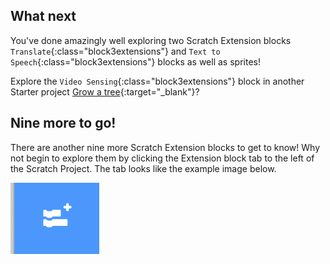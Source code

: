 ## What next
You've done amazingly well exploring two Scratch Extension blocks `Translate`{:class="block3extensions"} and `Text to Speech`{:class="block3extensions"} blocks as well as sprites!

Explore the `Video Sensing`{:class="block3extensions"} block in another Starter project [Grow a tree](https://projects.raspberrypi.org/en/projects/grow-a-tree){:target="_blank"}?

## Nine more to go!

There are another nine more Scratch Extension blocks to get to know! Why not begin to explore them by clicking the Extension block tab to the left of the Scratch Project. The tab looks like the example image below.

![Extension Blocks tab](images/extension-blocks.png)
